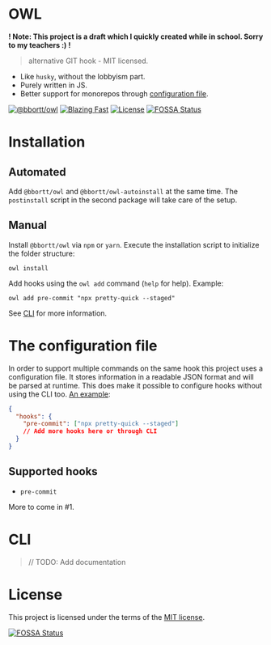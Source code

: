 # OWL

**! Note: This project is a draft which I quickly created while in school. Sorry to my teachers :) !**

> alternative GIT hook - MIT licensed.

- Like `husky`, without the lobbyism part.
- Purely written in JS.
- Better support for monorepos through [configuration file](#the-configuration-file).

[![@bbortt/owl](https://img.shields.io/npm/v/@bbortt/owl?label=@bbortt/owl)](https://www.npmjs.com/package/@bbortt/owl)
[![Blazing Fast](https://img.shields.io/badge/speed-blazing%20%F0%9F%94%A5-brightgreen.svg)](https://twitter.com/acdlite/status/974390255393505280)
[![License](https://img.shields.io/github/license/bbortt/owl)](https://github/bbortt/owl/blob/release/LICENSE)
[![FOSSA Status](https://app.fossa.com/api/projects/git%2Bgithub.com%2Fbbortt%2Fowl.svg?type=shield)](https://app.fossa.com/projects/git%2Bgithub.com%2Fbbortt%2Fowl?ref=badge_shield)

# Installation

## Automated

Add `@bbortt/owl` and `@bbortt/owl-autoinstall` at the same time. The `postinstall` script in the second package will
take care of the setup.

## Manual

Install `@bbortt/owl` via `npm` or `yarn`. Execute the installation script to initialize the folder structure:

```shell
owl install
```

Add hooks using the `owl add` command (`help` for help). Example:

```shell
owl add pre-commit "npx pretty-quick --staged"
```

See [CLI](#cli) for more information.

# The configuration file

In order to support multiple commands on the same hook this project uses a configuration file. It stores information in
a readable JSON format and will be parsed at runtime. This does make it possible to configure hooks without using the
CLI too. [An example](https://github.com/bbortt/owl/blob/release/.owl/.owlrc.json):

```json
{
  "hooks": {
    "pre-commit": ["npx pretty-quick --staged"]
    // Add more hooks here or through CLI
  }
}
```

## Supported hooks

- `pre-commit`

More to come in #1.

# CLI

> // TODO: Add documentation

# License

This project is licensed under the terms of the [MIT license](https://github/bbortt/owl/blob/release/LICENSE).


[![FOSSA Status](https://app.fossa.com/api/projects/git%2Bgithub.com%2Fbbortt%2Fowl.svg?type=large)](https://app.fossa.com/projects/git%2Bgithub.com%2Fbbortt%2Fowl?ref=badge_large)